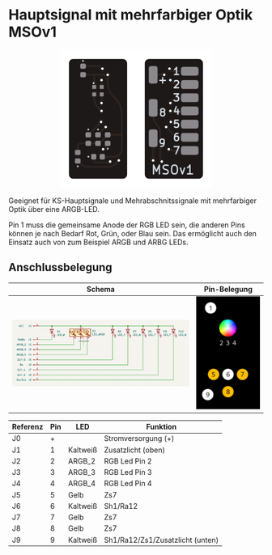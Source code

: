 # Hauptsignal mit mehrfarbiger Optik MSOv1

<p align="center"><img src="Hauptsignal-Mehrfarbenoptik.png" width="300px"/></p>

Geeignet für KS-Hauptsignale und Mehrabschnitssignale mit mehrfarbiger Optik über eine ARGB-LED.

Pin 1 muss die gemeinsame Anode der RGB LED sein, die anderen Pins können je nach Bedarf Rot, Grün, oder Blau sein. Das ermöglicht auch den Einsatz auch von zum Beispiel ARGB und ARBG LEDs.

## Anschlussbelegung

| Schema                | Pin-Belegung                    |
| --------------------- | ------------------------------- |
| ![Schema](schema.png) | ![Pin-Belegung](schema_vis.png) |

| Referenz | Pin | LED      | Funktion                         |
| -------- | --- | -------- | -------------------------------- |
| J0       | +   |          | Stromversorgung (+)              |
| J1       | 1   | Kaltweiß | Zusatzlicht (oben)               |
| J2       | 2   | ARGB_2   | RGB Led Pin 2                    |
| J3       | 3   | ARGB_3   | RGB Led Pin 3                    |
| J4       | 4   | ARGB_4   | RGB Led Pin 4                    |
| J5       | 5   | Gelb     | Zs7                              |
| J6       | 6   | Kaltweiß | Sh1/Ra12                         |
| J7       | 7   | Gelb     | Zs7                              |
| J8       | 8   | Gelb     | Zs7                              |
| J9       | 9   | Kaltweiß | Sh1/Ra12/Zs1/Zusatzlicht (unten) |
